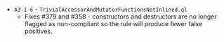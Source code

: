  - `A3-1-6` - `TrivialAccessorAndMutatorFunctionsNotInlined.ql `
     - Fixes #379 and #358 - constructors and destructors are no longer flagged as non-compliant so the rule will produce fewer false positives.